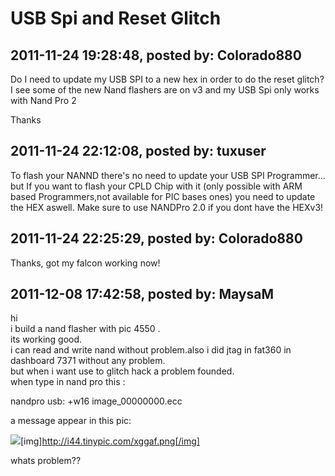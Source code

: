 # USB Spi and Reset Glitch

## 2011-11-24 19:28:48, posted by: Colorado880

Do I need to update my USB SPI to a new hex in order to do the reset glitch? I see some of the new Nand flashers are on v3 and my USB Spi only works with Nand Pro 2  
   
 Thanks

## 2011-11-24 22:12:08, posted by: tuxuser

To flash your NANND there's no need to update your USB SPI Programmer... but If you want to flash your CPLD Chip with it (only possible with ARM based Programmers,not available for PIC bases ones) you need to update the HEX aswell. Make sure to use NANDPro 2.0 if you dont have the HEXv3!

## 2011-11-24 22:25:29, posted by: Colorado880

Thanks, got my falcon working now!

## 2011-12-08 17:42:58, posted by: MaysaM

hi  
 i build a nand flasher with pic 4550 .  
 its working good.  
 i can read and write nand without problem.also i did jtag in fat360 in dashboard 7371 without any problem.  
 but when i want use to glitch hack a problem founded.  
 when type in nand pro this :  
   
 nandpro usb: +w16 image\_00000000.ecc  
   
 a message appear in this pic:  
   
 ![](http://i44.tinypic.com/xggaf.png)[img]http://i44.tinypic.com/xggaf.png[/img]  
   
   
 whats problem??
